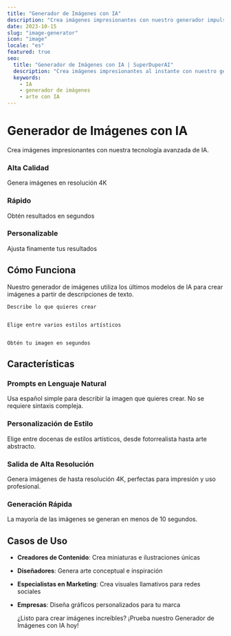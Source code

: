 ```yaml
---
title: "Generador de Imágenes con IA"
description: "Crea imágenes impresionantes con nuestro generador impulsado por IA"
date: 2023-10-15
slug: "image-generator"
icon: "image"
locale: "es"
featured: true
seo:
  title: "Generador de Imágenes con IA | SuperDuperAI"
  description: "Crea imágenes impresionantes al instante con nuestro generador de imágenes impulsado por IA"
  keywords:
    - IA
    - generador de imágenes
    - arte con IA
---
```


# Generador de Imágenes con IA

Crea imágenes impresionantes con nuestra tecnología avanzada de IA.

### Alta Calidad

Genera imágenes en resolución 4K


  ### Rápido

Obtén resultados en segundos


  ### Personalizable

Ajusta finamente tus resultados




## Cómo Funciona

Nuestro generador de imágenes utiliza los últimos modelos de IA para crear imágenes a partir de descripciones de texto.


  
    Describe lo que quieres crear
  
  
    Elige entre varios estilos artísticos
  
  
    Obtén tu imagen en segundos
  


## Características

### Prompts en Lenguaje Natural

Usa español simple para describir la imagen que quieres crear. No se requiere sintaxis compleja.

### Personalización de Estilo

Elige entre docenas de estilos artísticos, desde fotorrealista hasta arte abstracto.

### Salida de Alta Resolución

Genera imágenes de hasta resolución 4K, perfectas para impresión y uso profesional.

### Generación Rápida

La mayoría de las imágenes se generan en menos de 10 segundos.

## Casos de Uso

- **Creadores de Contenido**: Crea miniaturas e ilustraciones únicas
- **Diseñadores**: Genera arte conceptual e inspiración
- **Especialistas en Marketing**: Crea visuales llamativos para redes sociales
- **Empresas**: Diseña gráficos personalizados para tu marca


  ¿Listo para crear imágenes increíbles? ¡Prueba nuestro Generador de Imágenes
  con IA hoy!

